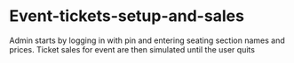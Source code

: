 # Event-tickets-setup-and-sales
Admin starts by logging in with pin and entering seating section names and prices. Ticket sales for event are then simulated until the user quits 
